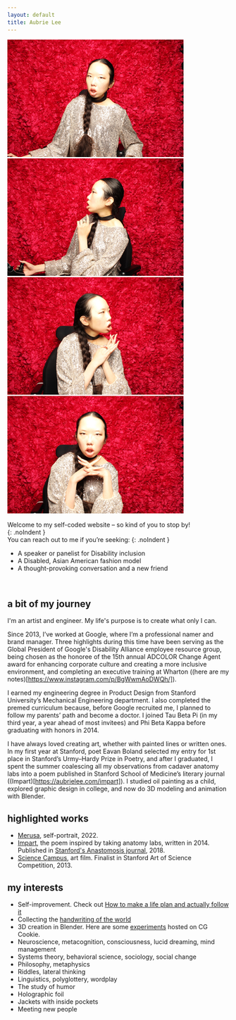 ```yaml
---
layout: default
title: Aubrie Lee
---
```


<div class="photobooth">
    <img src="/media/aubrie-lee_photobooth-1.jpg" alt="Aubrie looks at the camera from within a photobooth. Her hair is in a braid, and she wears a glittering dress, a black choker, and gold ear jewelry." class="photoboothTile">
    <img src="/media/aubrie-lee_photobooth-2.jpg" alt="In this second tile of this photo strip, she's facing to her right, with her face in profile. Her left hand is lifted to her chin. The headrest of her echair is behind her." class="photoboothTile">
    <img src="/media/aubrie-lee_photobooth-3.jpg" alt="In this third tile, she's facing to her left." class="photoboothTile">
    <img src="/media/aubrie-lee_photobooth-4.jpg" alt="Finally, she's looking straight at the camera, with her hands folded together under her chin and her fingers flared outwards." class="photoboothTile">
</div>

Welcome to my self-coded website – so kind of you to stop by!<br>
{: .noIndent }
<br>
You can reach out to me if you’re seeking:
{: .noIndent }

- A speaker or panelist for Disability inclusion
- A Disabled, Asian American fashion model
- A thought-provoking conversation and a new friend
<br>

## a bit of my journey

I'm an artist and engineer. My life's purpose is to create what only I can.

Since 2013, I’ve worked at Google, where I’m a professional namer and brand manager. Three highlights during this time have been serving as the Global President of Google's Disability Alliance employee resource group, being chosen as the honoree of the 15th annual ADCOLOR Change Agent award for enhancing corporate culture and creating a more inclusive environment, and completing an executive training at Wharton ((here are my notes)[https://www.instagram.com/p/BgWwmAoDWQh/]).

I earned my engineering degree in Product Design from Stanford University’s Mechanical Engineering department. I also completed the premed curriculum because, before Google recruited me, I planned to follow my parents’ path and become a doctor. I joined Tau Beta Pi (in my third year, a year ahead of most invitees) and Phi Beta Kappa before graduating with honors in 2014.

I have always loved creating art, whether with painted lines or written ones. In my first year at Stanford, poet Eavan Boland selected my entry for 1st place in Stanford’s Urmy–Hardy Prize in Poetry, and after I graduated, I spent the summer coalescing all my observations from cadaver anatomy labs into a poem published in Stanford School of Medicine’s literary journal ((Impart)[https://aubrielee.com/impart]). I studied oil painting as a child, explored graphic design in college, and now do 3D modeling and animation with Blender.

## highlighted works
- [Merusa](https://www.instagram.com/p/CkZ0RtRL4HY/?utm_source=ig_web_copy_link), self-portrait, 2022.
- <a href="https://aubrielee.com/impart" target="_blank" tabindex="0"><span class="pieceTitle">Impart</span></a>, the poem inspired by taking anatomy labs, written in 2014. Published in <a href="https://med.stanford.edu/medicineandthemuse/events/About.html" target="_blank" tabindex="0">Stanford's Anastomosis journal</a>, 2018.
- <a href="https://www.youtube.com/watch?v=cNyE5ZhvGDI" target="_blank" tabindex="0"><span class="pieceTitle">Science Campus</span></a>, art film. Finalist in Stanford Art of Science Competition, 2013.

## my interests
- Self-improvement. Check out <a href="https://medium.com/@aubrie/how-to-make-a-life-plan-and-actually-follow-it-801e5335a63a" target="_blank" tabindex="0"><span class="pieceTitle">How to make a life plan and actually follow it</span></a>
- Collecting the <a href="https://www.reddit.com/r/Handwriting/comments/ndcful/help_me_collect_the_handwriting_of_the_world_if/" target="_blank" tabindex="0">handwriting of the world</a>
- 3D creation in Blender. Here are some <a href="https://cgcookie.com/u/aubrie" target="_blank" tabindex="0">experiments</a> hosted on CG Cookie.
- Neuroscience, metacognition, consciousness, lucid dreaming, mind management
- Systems theory, behavioral science, sociology, social change
- Philosophy, metaphysics
- Riddles, lateral thinking
- Linguistics, polyglottery, wordplay
- The study of humor
- Holographic foil
- Jackets with inside pockets
- Meeting new people
